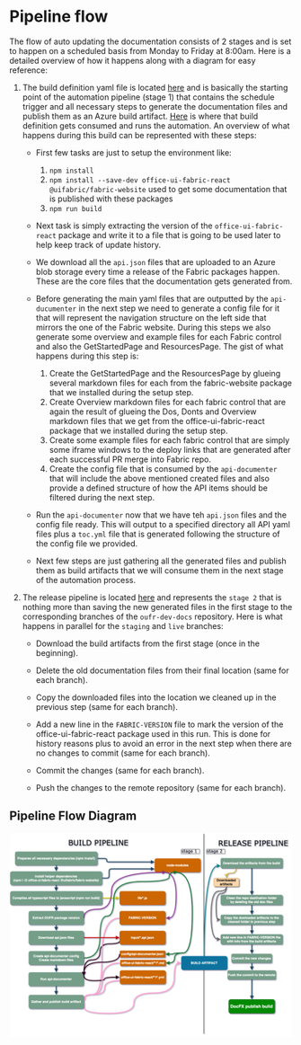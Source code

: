 # Pipeline flow

The flow of auto updating the documentation consists of 2 stages and is set to happen on a scheduled basis from Monday to Friday at 8:00am. Here is a detailed overview of how it happens along with a diagram for easy reference:

1. The build definition yaml file is located [here](https://github.com/MicrosoftDocs/oufr-dev-docs/blob/master/config/azure-pipelines/update-docs.yaml) and is basically the starting point of the automation pipeline (stage 1) that contains the schedule trigger and all necessary steps to generate the documentation files and publish them as an Azure build artifact. [Here](https://uifabric.visualstudio.com/fabricpublic/_build?definitionId=107) is where that build definition gets consumed and runs the automation. An overview of what happens during this build can be represented with these steps:

   - First few tasks are just to setup the environment like:

     1. `npm install`
     2. `npm install --save-dev office-ui-fabric-react @uifabric/fabric-website` used to get some documentation that is published with these packages
     3. `npm run build`

   - Next task is simply extracting the version of the `office-ui-fabric-react` package and write it to a file that is going to be used later to help keep track of update history.

   - We download all the `api.json` files that are uploaded to an Azure blob storage every time a release of the Fabric packages happen. These are the core files that the documentation gets generated from.

   - Before generating the main yaml files that are outputted by the `api-ducumenter` in the next step we need to generate a config file for it that will represent the navigation structure on the left side that mirrors the one of the Fabric website. During this steps we also generate some overview and example files for each Fabric control and also the GetStartedPage and ResourcesPage. The gist of what happens during this step is:

     1. Create the GetStartedPage and the ResourcesPage by glueing several markdown files for each from the fabric-website package that we installed during the setup step.
     2. Create Overview markdown files for each fabric control that are again the result of glueing the Dos, Donts and Overview markdown files that we get from the office-ui-fabric-react package that we installed during the setup step.
     3. Create some example files for each fabric control that are simply some iframe windows to the deploy links that are generated after each successful PR merge into Fabric repo.
     4. Create the config file that is consumed by the `api-documenter` that will include the above mentioned created files and also provide a defined structure of how the API items should be filtered during the next step.

   - Run the `api-documenter` now that we have teh `api.json` files and the config file ready. This will output to a specified directory all API yaml files plus a `toc.yml` file that is generated following the structure of the config file we provided.

   - Next few steps are just gathering all the generated files and publish them as build artifacts that we will consume them in the next stage of the automation process.

2. The release pipeline is located [here](https://uifabric.visualstudio.com/fabricpublic/_release?_a=releases&view=mine&definitionId=1) and represents the `stage 2` that is nothing more than saving the new generated files in the first stage to the corresponding branches of the `oufr-dev-docs` repository. Here is what happens in parallel for the `staging` and `live` branches:

   - Download the build artifacts from the first stage (once in the beginning).

   - Delete the old documentation files from their final location (same for each branch).

   - Copy the downloaded files into the location we cleaned up in the previous step (same for each branch).

   - Add a new line in the `FABRIC-VERSION` file to mark the version of the office-ui-fabric-react package used in this run. This is done for history reasons plus to avoid an error in the next step when there are no changes to commit (same for each branch).

   - Commit the changes (same for each branch).

   - Push the changes to the remote repository (same for each branch).

## Pipeline Flow Diagram

![Pipeline flow diagram](PipelineFlowDiagram.png)

